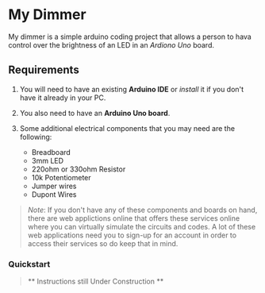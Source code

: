 # My Dimmer

My dimmer is a simple arduino coding project that allows a person to hava control over the brightness of an LED in an *Ardiono Uno* board.

## Requirements

1. You will need to have an existing **Arduino IDE** or *install* it if you don't have it already in your PC.

2. You also need to have an **Arduino Uno board**.

3. Some additional electrical components that you may need are the following:
    - Breadboard
    - 3mm LED
    - 220ohm or 330ohm Resistor
    - 10k Potentiometer
    - Jumper wires
    - Dupont Wires
    

> *Note*: If you don't have any of these components and
> boards on hand, there are web applictions online that
> offers these services online where you can virtually
> simulate the circuits and codes. A lot of these web
> applications need you to sign-up for an account in order
> to access their services so do keep that in mind.

### Quickstart 
> ** Instructions still Under Construction **